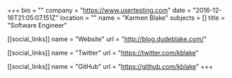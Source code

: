 +++
bio = ""
company = "https://www.usertesting.com"
date = "2016-12-16T21:05:07.151Z"
location = ""
name = "Karmen Blake"
subjects = []
title = "Software Engineer"

[[social_links]]
  name = "Website"
  url = "http://blog.dudeblake.com/"

[[social_links]]
  name = "Twitter"
  url = "https://twitter.com/kblake"

[[social_links]]
  name = "GitHub"
  url = "https://github.com/kblake"
+++
